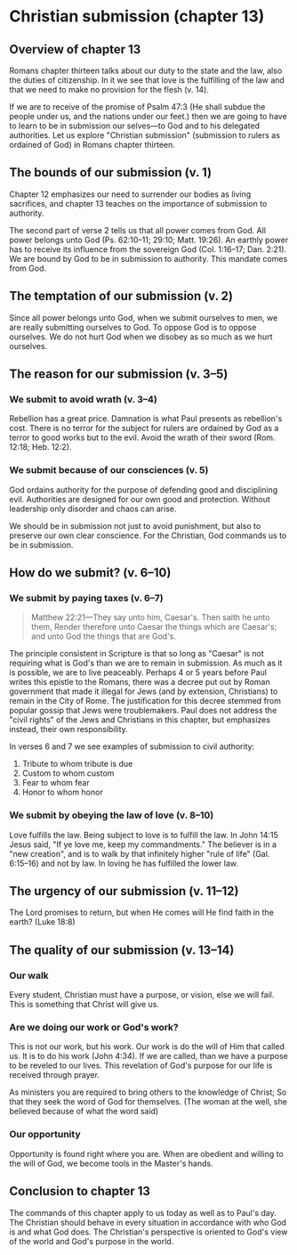 # Christian submission (chapter 13)

## Overview of chapter 13

Romans chapter thirteen talks about our duty to the state and the law, also the duties of citizenship. In it we see that love is the fulfilling of the law and that we need to make no provision for the flesh (v. 14).

If we are to receive of the promise of Psalm 47:3 (He shall subdue the people under us, and the nations under our feet.) then we are going to have to learn to be in submission our selves—to God and to his delegated authorities. Let us explore "Christian submission" (submission to rulers as ordained of God) in Romans chapter thirteen.

## The bounds of our submission (v. 1)

Chapter 12 emphasizes our need to surrender our bodies as living sacrifices, and chapter 13 teaches on the importance of submission to authority.

The second part of verse 2 tells us that all power comes from God. All power belongs unto God (Ps. 62:10–11; 29:10; Matt. 19:26). An earthly power has to receive its influence from the sovereign God (Col. 1:16–17; Dan. 2:21). We are bound by God to be in submission to authority. This mandate comes from God.

## The temptation of our submission (v. 2)

Since all power belongs unto God, when we submit ourselves to men, we are really submitting ourselves to God. To oppose God is to oppose ourselves. We do not hurt God when we disobey as so much as we hurt ourselves.

## The reason for our submission (v. 3–5)

### We submit to avoid wrath (v. 3–4)

Rebellion has a great price. Damnation is what Paul presents as rebellion's cost. There is no terror for the subject for rulers are ordained by God as a terror to good works but to the evil. Avoid the wrath of their sword (Rom. 12:18; Heb. 12:2).

### We submit because of our consciences (v. 5)

God ordains authority for the purpose of defending good and disciplining evil. Authorities are designed for our own good and protection. Without leadership only disorder and chaos can arise.

We should be in submission not just to avoid punishment, but also to preserve our own clear conscience. For the Christian, God commands us to be in submission.

## How do we submit? (v. 6–10)

### We submit by paying taxes (v. 6–7)

> Matthew 22:21—They say unto him, Caesar's. Then saith he unto them, Render therefore unto Caesar the things which are Caesar's; and unto God the things that are God's.

The principle consistent in Scripture is that so long as "Caesar" is not requiring what is God's than we are to remain in submission. As much as it is possible, we are to live peaceably. Perhaps 4 or 5 years before Paul writes this epistle to the Romans, there was a decree put out by Roman government that made it illegal for Jews (and by extension, Christians) to remain in the City of Rome. The justification for this decree stemmed from popular gossip that Jews were troublemakers. Paul does not address the "civil rights" of the Jews and Christians in this chapter, but emphasizes instead, their own responsibility.

In verses 6 and 7 we see examples of submission to civil authority:

1. Tribute to whom tribute is due
2. Custom to whom custom
3. Fear to whom fear
4. Honor to whom honor
  
### We submit by obeying the law of love (v. 8–10)

Love fulfills the law. Being subject to love is to fulfill the law. In John 14:15 Jesus said, "If ye love me, keep my commandments." The believer is in a "new creation", and is to walk by that infinitely higher "rule of life" (Gal. 6:15–16) and not by law. In loving he has fulfilled the lower law.

## The urgency of our submission (v. 11–12)
 
The Lord promises to return, but when He comes will He find faith in the earth? (Luke 18:8)

## The quality of our submission (v. 13–14)

### Our walk

Every student, Christian must have a purpose, or vision, else we will fail. This is something that Christ will give us.

### Are we doing our work or God's work?

This is not our work, but his work. Our work is do the will of Him that called us. It is to do his work (John 4:34). If we are called, than we have a purpose to be reveled to our lives. This revelation of God's purpose for our life is received through prayer.

As ministers you are required to bring others to the knowledge of Christ; So that they seek the word of God for themselves. (The woman at the well, she believed because of what the word said)

### Our opportunity

Opportunity is found right where you are. When are obedient and willing to the will of God, we become tools in the Master's hands.

## Conclusion to chapter 13

The commands of this chapter apply to us today as well as to Paul's day. The Christian should behave in every situation in accordance with who God is and what God does. The Christian's perspective is oriented to God's view of the world and God's purpose in the world.

